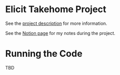 # Elicit Takehome Project

See the [project description](https://docs.google.com/document/d/1b23YU5LE9KFp6Hc6kY_Iyj6YSeRo4qXC-ew5_6984Vg/edit#heading=h.mg0cs4olfygn) for more information.

See the [Notion page](https://andrewrichardson.notion.site/Elicit-Interview-49fd09a184e64255991f0dd571af0eab?pvs=4) for my notes during the project.

# Running the Code

TBD
